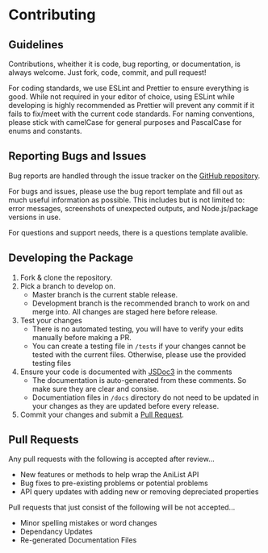# Contributing

## Guidelines

Contributions, wheither it is code, bug reporting, or documentation, is always welcome. Just fork, code, commit, and pull request!

For coding standards, we use ESLint and Prettier to ensure everything is good. While not required in your editor of choice, using ESLint while developing is highly recommended as Prettier will prevent any commit if it fails to fix/meet with the current code standards. For naming conventions, please stick with camelCase for general purposes and PascalCase for enums and constants.

## Reporting Bugs and Issues

Bug reports are handled through the issue tracker on the [GitHub repository](https://github.com/Butterstroke/AniList-Node/issues/new/choose).

For bugs and issues, please use the bug report template and fill out as much useful information as possible. This includes but is not limited to: error messages, screenshots of unexpected outputs, and Node.js/package versions in use. 

For questions and support needs, there is a questions template avalible. 

## Developing the Package

1. Fork & clone the repository. 
2. Pick a branch to develop on. 
   * Master branch is the current stable release.
   * Development branch is the recommended branch to work on and merge into. All changes are staged here before release.
4. Test your changes
   * There is no automated testing, you will have to verify your edits manually before making a PR.
   * You can create a testing file in `/tests` if your changes cannot be tested with the current files. Otherwise, please use the provided testing files
5. Ensure your code is documented with [JSDoc3](https://jsdoc.app) in the comments
   * The documentation is auto-generated from these comments. So make sure they are clear and consise.
   * Documentiation files in `/docs` directory do not need to be updated in your changes as they are updated before every release.
6. Commit your changes and submit a [Pull Request](https://github.com/Butterstroke/AniList-Node/pulls).

## Pull Requests 

Any pull requests with the following is accepted after review...

* New features or methods to help wrap the AniList API
* Bug fixes to pre-existing problems or potential problems
* API query updates with adding new or removing depreciated properties

Pull requests that just consist of the following will be not accepted... 

* Minor spelling mistakes or word changes
* Dependancy Updates
* Re-generated Documentation Files
